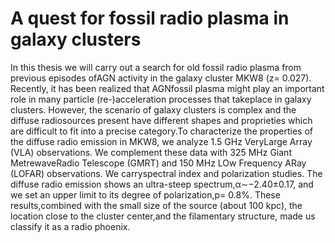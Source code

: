 # A quest for fossil radio plasma in galaxy clusters

In this thesis we will carry out a search for old fossil radio plasma from previous episodes ofAGN activity in the galaxy cluster MKW8 (z= 0.027). Recently, it has been realized that AGNfossil plasma might play an important role in many particle (re-)acceleration processes that takeplace in galaxy clusters. However, the scenario of galaxy clusters is complex and the diffuse radiosources present have different shapes and proprieties which are difficult to fit into a precise category.To characterize the properties of the diffuse radio emission in MKW8, we analyze 1.5 GHz VeryLarge Array (VLA) observations. We complement these data with 325 MHz Giant MetrewaveRadio Telescope (GMRT) and 150 MHz LOw Frequency ARay (LOFAR) observations. We carryspectral index and polarization studies. The diffuse radio emission shows an ultra-steep spectrum,α∼−2.40±0.17, and we set an upper limit to its degree of polarization,p= 0.8%. These results,combined with the small size of the source (about 100 kpc), the location close to the cluster center,and the filamentary structure, made us classify it as a radio phoenix.
